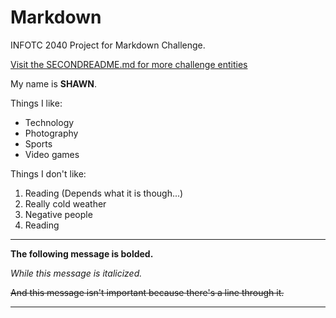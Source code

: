# Markdown
INFOTC 2040 Project for Markdown Challenge.

[Visit the SECONDREADME.md for more challenge entities](SECONDREADME.md)

My name is **SHAWN**.

Things I like:
* Technology
* Photography
* Sports
* Video games

Things I don't like:
1. Reading (Depends what it is though...)
1. Really cold weather
1. Negative people
1. Reading

---

**The following message is bolded.**

*While this message is italicized.*

~~And this message isn't important because there's a line through it.~~

---
